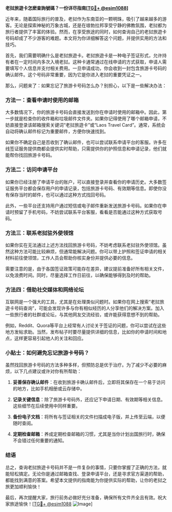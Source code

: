 **老挝旅遊卡怎麽查詢號碼？一份详尽指南[[TG💪+ @esim1088](https://t.me/s/esim1088)]**

近年来，随着国际旅行的普及，老挝作为东南亚的一颗明珠，吸引了越来越多的游客。无论是探索神秘的万象古城，还是在琅勃拉邦享受宁静的佛教氛围，老挝都为旅行者提供了丰富的体验。然而，在享受旅途的同时，如何查询自己的老挝旅遊卡号码却成了不少游客的难题。本文将为你详细解答这个问题，并提供实用的方法和技巧。

首先，我们需要明确什么是老挝旅遊卡。老挝旅遊卡是一种电子签证形式，允许持有者在一定时间内多次入境老挝。这种卡通常通过在线申请的方式获取，申请人需要填写个人信息并支付相关费用。一旦申请成功，你会收到一封包含旅游卡号码的确认邮件。这个号码非常重要，因为它是你进入老挝的重要凭证之一。

那么，问题来了：如果忘记了旅游卡号码怎么办？别担心，以下是一些解决办法：

### 方法一：查看申请时使用的邮箱

大多数情况下，你的旅游卡号码会直接发送到你在申请时使用的邮箱中。因此，第一步就是检查你的收件箱和垃圾邮件文件夹。如果你记得使用了哪个邮箱申请，不妨直接登录该邮箱搜索关键词“老挝旅遊卡”或“Laos Travel Card”。通常，系统会自动将确认邮件标记为重要邮件，方便你快速找到。

如果你不确定自己是否收到了确认邮件，也可以尝试联系申请平台的客服。许多在线签证服务提供商都会提供实时帮助，只需提供你的护照信息和申请记录，他们就能帮你找回旅游卡号码。

### 方法二：访问申请平台

如果你已经注册了申请平台的账户，可以直接登录并查看你的申请历史。大多数签证服务平台都会保存用户的申请记录，包括旅游卡号码、有效期等信息。即使你没有保存当时的邮件，也可以通过这种方式找回号码。

此外，一些平台还支持用户通过短信或电子邮件重新发送旅游卡号码。如果你在申请时预留了手机号码，不妨尝试联系平台客服，看看是否能通过这种方式获取号码。

### 方法三：联系老挝驻外使领馆

如果你实在无法通过上述方法找回旅游卡号码，不妨考虑联系老挝驻外使领馆。虽然这种方法可能比较麻烦，但通常能解决问题。你可以带上护照和签证申请的相关材料前往使领馆，工作人员会帮助你核实身份并提供必要的信息。

需要注意的是，由于各国签证政策可能存在差异，建议提前准备好所有相关文件，以免浪费时间。同时，尽量选择工作日前往，以确保能够得到及时的帮助。

### 方法四：借助社交媒体和网络论坛

互联网是一个强大的工具，尤其是在处理类似问题时。如果你在网上搜索“老挝旅遊卡号码查询”，可能会发现许多与你有相似经历的人分享他们的解决方案。加入一些旅行者的社群或论坛，与其他网友交流经验，或许能获得意想不到的帮助。

例如，Reddit、Quora等平台上经常有人讨论关于签证的问题，你可以尝试在这些地方发帖求助。当然，发布帖子时要尽量提供详细的信息，比如你的申请时间和地点，这样更容易引起他人的关注和回应。

### 小贴士：如何避免忘记旅游卡号码？

虽然找回旅游卡号码的方法多种多样，但预防总是优于治疗。为了减少不必要的麻烦，以下几点建议或许对你有所帮助：

1. **妥善保存确认邮件**：在收到旅游卡确认邮件后，立即将其保存在一个易于访问的地方，比如手机相册或云存储中。
   
2. **记录关键信息**：除了旅游卡号码外，还应记下申请日期、有效期等相关信息。这些细节在后续使用中同样重要。

3. **备份电子文档**：将所有与签证相关的文件扫描成电子版，并上传至云端，以便随时查阅。

4. **定期检查邮箱**：养成定期检查邮箱的习惯，尤其是当你计划出国旅行时，确保不会错过任何重要的通知。

### 结语

总之，查询老挝旅遊卡号码并不是一件复杂的事情，只要你掌握了正确的方法，就能轻松搞定。无论你是通过邮箱查找、登录申请平台，还是寻求官方渠道的帮助，都能找到满意的答案。希望本文提供的指南能为你提供实际的帮助，让你的老挝之旅更加顺利愉快！

最后，再次提醒大家，旅行前务必做好充分准备，确保所有文件齐全且有效。祝大家旅途愉快！[[TG💪+ @esim1088](https://t.me/s/esim1088) ![Image](https://i.postimg.cc/4NQfJmqS/Snipaste-2025-05-13-00-14-12.png)]